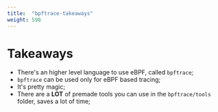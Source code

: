 ```yaml
---
title:  "bpftrace-takeaways"
weight: 598
---
```


# Takeaways

- There's an higher level language to use eBPF, called `bpftrace`;
- `bpftrace` can be used only for eBPF based tracing;
- It's pretty magic;
- There are a **LOT** of premade tools you can use in the `bpftrace/tools` folder, saves a lot of time;
